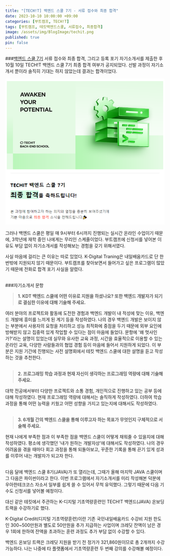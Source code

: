 ```yaml
---
title: "[TECH!T] 백엔드 스쿨 7기 - 서류 접수와 최종 합격"
date: 2023-10-10 10:00:00 +09:00
categories: [부트캠프, TECH!T]
tags: [부트캠프, 테킷백엔드스쿨, 서류접수, 최종합격]
image: /assets/img/BlogImage/techit.png
published: true
pin: false
---
```


###[백엔드 스쿨 7기](https://techit.education/school) 서류 접수와 최종 합격, 그리고 등록 포기
자기소개서를 제출한 후 10월 10일 TECH!T 백엔드 스쿨 7기 최종 합격 여부가 공지되었다. 선발 과정이 자기소개서 뿐이라 솔직히 기대는 하지 않았는데 결과는 합격이었다. 

![](/assets/img/BlogImage/techit_pass.png) 


그러나 백엔드 스쿨은 평일 매 9시부터 6시까지 진행되는 실시간 온라인 수업이기 때문에, 3학년에 재학 중인 나에게는 무리인 스케줄이었다.
부트캠프에 신청서를 넣어본 이유도 부담 없이 자기소개서를 작성해보는 경험을 갖기 위해서였다. 

사실 마음에 걸리는 큰 이유는 따로 있었다. K-Digital Traning은 내일배움카드로 단 한 번밖에 지원되지 않기 때문이다. 부트캠프를 찾아보면서 들어가고 싶은 프로그램이 많았기 때문에 전화로 합격 포기 사실을 알렸다. 
<br><br>


###자기소개서 문항
> **1. KDT 백엔드 스쿨에 어떤 이유로 지원을 하셨나요? 또한 백엔드 개발자가 되기로 결심한 이유에 대해 기술해 주세요.**

여러 분야의 프로젝트와 활동에 도전한 경험과 백엔드 개발이 내 적성에 맞는 이유, 백엔드 개발에 흥미를 느끼게 된 계기 등을 작성하였다. 나의 경우 백엔드 개발은 보이지 않는 부분에서 사용자의 요청을 처리하고 성능 최적화에 중점을 두기 때문에 외부 요인에 방해받지 않고 집중력 있게 작업할 수 있다는 점이 마음에 들었다.
문항에 '왜 멋사인가?'라는 설명이 있었는데 실무와 유사한 교육 과정, 시간을 효율적으로 이용할 수 있는 온라인 교육, 다양한 사람들과의 협업 경험 등이 마음에 들어서 지원하게 되었다. 이 부분은 지원 기간에 진행되는 사전 설명회에서 테킷 백엔드 스쿨에 대한 설명을 듣고 작성하는 것을 추천한다. <br><br>


> **2. 프로그래밍 학습 과정과 현재 자신이 생각하는 프로그래밍 역량에 대해 기술해 주세요.**

대학 전공에서부터 다양한 프로젝트와 소통 경험, 개인적으로 진행하고 있는 공부 등에 대해 작성하였다. 현재 프로그래밍 역량에 대해서는 솔직하게 작성하였다. 더하여 학습 과정을 통해 어떤 능력을 키웠고 어떤 성향을 가지고 있는지에 대해서도 작성하였다. <br><br>


> **3. 6개월 간의 백엔드 스쿨을 통해 이루고자 하는 목표가 무엇인지 구체적으로 서술해 주세요.**

현재 나에게 부족한 점과 이 부족한 점을 백엔드 스쿨이 어떻게 채워줄 수 있을지에 대해 작성하였다. 평소에 생각했던 '내가 원하는 개발자상'에 대해서도 작성하였다. 나의 경우 어려움을 겪을 때마다 회고 과정을 통해 되돌아보고, 꾸준한 기록을 통해 끈기 있게 성과를 이루어 내는 개발자가 되고자 한다. 
<br><br>


다음 달에 백엔드 스쿨 8기(JAVA)가 또 열리는데, 그때가 올해 마지막 JAVA 스쿨이며 그 다음은 파이썬이라고 한다. 이번 프로그램에서 자기소개서를 미리 작성해본 덕분에 우아한테크코스 자소서 일부를 쉽게 쓸 수 있어서 무척 유익했다. 그렇기 때문에 다음 기수도 신청서를 넣어볼 예정이다. 

대신 같은 테킷에서 주관하는 K-디지털 기초역량훈련인 TECH!T 백엔드(JAVA) 온보딩 트랙을 수강하기로 했다. 

K-Digital Credit(디지털 기초역량훈련)이란 기존 국민내일배움카드 수강비 지원 한도인 300~500만원과 별도로 50만원을 추가 지급하는 사업이며 크레딧 잔액이 남은 경우 1회에 한하여 잔액을 초과하는 훈련 과정도 추가 부담 없이 수강할 수 있다.

백엔드 온보딩 트랙은 크레딧 지원을 받기 전 정가가 321,860원이므로 총 2개까지 수강 가능하다. 나는 나중에 타 플랫폼에서 기초역량훈련 두 번째 강의를 수강해볼 예정이다.